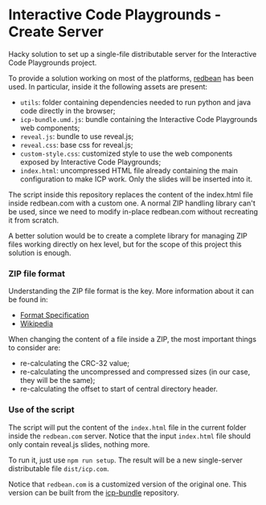 # Interactive Code Playgrounds - Create Server
Hacky solution to set up a single-file distributable server for the Interactive Code Playgrounds project.

To provide a solution working on most of the platforms, [redbean](https://redbean.dev) has been used. In particular, inside it the following assets are present:
- `utils`: folder containing dependencies needed to run python and java code directly in the browser;
- `icp-bundle.umd.js`: bundle containing the Interactive Code Playgrounds web components;
- `reveal.js`: bundle to use reveal.js;
- `reveal.css`: base css for reveal.js;
- `custom-style.css`: customized style to use the web components exposed by Interactive Code Playgrounds;
- `index.html`: uncompressed HTML file already containing the main configuration to make ICP work. Only the slides will be inserted into it.

The script inside this repository replaces the content of the index.html file inside redbean.com with a custom one. A normal ZIP handling library can't be used, since we need to modify in-place redbean.com without recreating it from scratch.

A better solution would be to create a complete library for managing ZIP files working directly on hex level, but for the scope of this project this solution is enough.

### ZIP file format
Understanding the ZIP file format is the key. More information about it can be found in:
- [Format Specification](https://pkware.cachefly.net/webdocs/casestudies/APPNOTE.TXT)
- [Wikipedia](https://en.wikipedia.org/wiki/ZIP_(file_format))

When changing the content of a file inside a ZIP, the most important things to consider are:
- re-calculating the CRC-32 value;
- re-calculating the uncompressed and compressed sizes (in our case, they will be the same);
- re-calculating the offset to start of central directory header.

### Use of the script
The script will put the content of the `index.html` file in the current folder inside the `redbean.com` server. Notice that the input `index.html` file should only contain reveal.js slides, nothing more. 

To run it, just use `npm run setup`.
The result will be a new single-server distributable file `dist/icp.com`.

Notice that `redbean.com` is a customized version of the original one. This version can be built from the [icp-bundle](https://github.com/lucademenego99/icp-bundle) repository.
